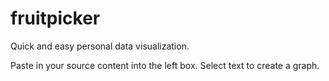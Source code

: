 fruitpicker
=======

Quick and easy personal data visualization.

Paste in your source content into the left box. Select text to create a graph.